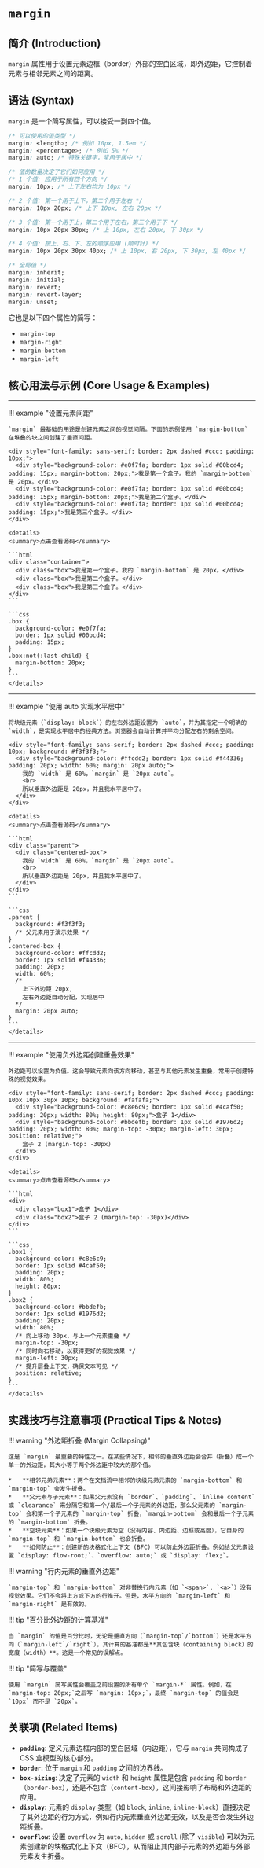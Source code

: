 # `margin`

## 简介 (Introduction)

`margin` 属性用于设置元素边框（border）外部的空白区域，即外边距，它控制着元素与相邻元素之间的距离。

## 语法 (Syntax)

`margin` 是一个简写属性，可以接受一到四个值。

```css
/* 可以使用的值类型 */
margin: <length>; /* 例如 10px, 1.5em */
margin: <percentage>; /* 例如 5% */
margin: auto; /* 特殊关键字，常用于居中 */

/* 值的数量决定了它们如何应用 */
/* 1 个值: 应用于所有四个方向 */
margin: 10px; /* 上下左右均为 10px */

/* 2 个值: 第一个用于上下，第二个用于左右 */
margin: 10px 20px; /* 上下 10px, 左右 20px */

/* 3 个值: 第一个用于上，第二个用于左右，第三个用于下 */
margin: 10px 20px 30px; /* 上 10px, 左右 20px, 下 30px */

/* 4 个值: 按上、右、下、左的顺序应用 (顺时针) */
margin: 10px 20px 30px 40px; /* 上 10px, 右 20px, 下 30px, 左 40px */

/* 全局值 */
margin: inherit;
margin: initial;
margin: revert;
margin: revert-layer;
margin: unset;
```

它也是以下四个属性的简写：

-   `margin-top`
-   `margin-right`
-   `margin-bottom`
-   `margin-left`

## 核心用法与示例 (Core Usage & Examples)

---

!!! example "设置元素间距"

    `margin` 最基础的用途是创建元素之间的视觉间隔。下面的示例使用 `margin-bottom` 在堆叠的块之间创建了垂直间距。

    <div style="font-family: sans-serif; border: 2px dashed #ccc; padding: 10px;">
      <div style="background-color: #e0f7fa; border: 1px solid #00bcd4; padding: 15px; margin-bottom: 20px;">我是第一个盒子。我的 `margin-bottom` 是 20px。</div>
      <div style="background-color: #e0f7fa; border: 1px solid #00bcd4; padding: 15px; margin-bottom: 20px;">我是第二个盒子。</div>
      <div style="background-color: #e0f7fa; border: 1px solid #00bcd4; padding: 15px;">我是第三个盒子。</div>
    </div>

    <details>
    <summary>点击查看源码</summary>

    ```html
    <div class="container">
      <div class="box">我是第一个盒子。我的 `margin-bottom` 是 20px。</div>
      <div class="box">我是第二个盒子。</div>
      <div class="box">我是第三个盒子。</div>
    </div>
    ```

    ```css
    .box {
      background-color: #e0f7fa;
      border: 1px solid #00bcd4;
      padding: 15px;
    }
    .box:not(:last-child) {
      margin-bottom: 20px;
    }
    ```
    </details>

---

!!! example "使用 auto 实现水平居中"

    将块级元素（`display: block`）的左右外边距设置为 `auto`，并为其指定一个明确的 `width`，是实现水平居中的经典方法。浏览器会自动计算并平均分配左右的剩余空间。

    <div style="font-family: sans-serif; border: 2px dashed #ccc; padding: 10px; background: #f3f3f3;">
      <div style="background-color: #ffcdd2; border: 1px solid #f44336; padding: 20px; width: 60%; margin: 20px auto;">
        我的 `width` 是 60%，`margin` 是 `20px auto`。
        <br>
        所以垂直外边距是 20px，并且我水平居中了。
      </div>
    </div>

    <details>
    <summary>点击查看源码</summary>

    ```html
    <div class="parent">
      <div class="centered-box">
        我的 `width` 是 60%，`margin` 是 `20px auto`。
        <br>
        所以垂直外边距是 20px，并且我水平居中了。
      </div>
    </div>
    ```

    ```css
    .parent {
      background: #f3f3f3;
      /* 父元素用于演示效果 */
    }
    .centered-box {
      background-color: #ffcdd2;
      border: 1px solid #f44336;
      padding: 20px;
      width: 60%;
      /*
        上下外边距 20px,
        左右外边距自动分配，实现居中
      */
      margin: 20px auto;
    }
    ```
    </details>

---

!!! example "使用负外边距创建重叠效果"

    外边距可以设置为负值。这会导致元素向该方向移动，甚至与其他元素发生重叠，常用于创建特殊的视觉效果。

    <div style="font-family: sans-serif; border: 2px dashed #ccc; padding: 10px 10px 30px 10px; background: #fafafa;">
      <div style="background-color: #c8e6c9; border: 1px solid #4caf50; padding: 20px; width: 80%; height: 80px;">盒子 1</div>
      <div style="background-color: #bbdefb; border: 1px solid #1976d2; padding: 20px; width: 80%; margin-top: -30px; margin-left: 30px; position: relative;">
        盒子 2 (margin-top: -30px)
      </div>
    </div>

    <details>
    <summary>点击查看源码</summary>

    ```html
    <div>
      <div class="box1">盒子 1</div>
      <div class="box2">盒子 2 (margin-top: -30px)</div>
    </div>
    ```

    ```css
    .box1 {
      background-color: #c8e6c9;
      border: 1px solid #4caf50;
      padding: 20px;
      width: 80%;
      height: 80px;
    }
    .box2 {
      background-color: #bbdefb;
      border: 1px solid #1976d2;
      padding: 20px;
      width: 80%;
      /* 向上移动 30px，与上一个元素重叠 */
      margin-top: -30px;
      /* 同时向右移动，以获得更好的视觉效果 */
      margin-left: 30px;
      /* 提升层叠上下文，确保文本可见 */
      position: relative;
    }
    ```
    </details>

## 实践技巧与注意事项 (Practical Tips & Notes)

!!! warning "外边距折叠 (Margin Collapsing)"

    这是 `margin` 最重要的特性之一。在某些情况下，相邻的垂直外边距会合并（折叠）成一个单一的外边距，其大小等于两个外边距中较大的那个值。

    *   **相邻兄弟元素**：两个在文档流中相邻的块级兄弟元素的 `margin-bottom` 和 `margin-top` 会发生折叠。
    *   **父元素与子元素**：如果父元素没有 `border`、`padding`、`inline content` 或 `clearance` 来分隔它和第一个/最后一个子元素的外边距，那么父元素的 `margin-top` 会和第一个子元素的 `margin-top` 折叠，`margin-bottom` 会和最后一个子元素的 `margin-bottom` 折叠。
    *   **空块元素**：如果一个块级元素为空（没有内容、内边距、边框或高度），它自身的 `margin-top` 和 `margin-bottom` 也会折叠。
    *   **如何防止**：创建新的块格式化上下文 (BFC) 可以防止外边距折叠。例如给父元素设置 `display: flow-root;`、`overflow: auto;` 或 `display: flex;`。

!!! warning "行内元素的垂直外边距"

    `margin-top` 和 `margin-bottom` 对非替换行内元素（如 `<span>`, `<a>`）没有视觉效果。它们不会将上方或下方的行推开。但是，水平方向的 `margin-left` 和 `margin-right` 是有效的。

!!! tip "百分比外边距的计算基准"

    当 `margin` 的值是百分比时，无论是垂直方向（`margin-top`/`bottom`）还是水平方向（`margin-left`/`right`），其计算的基准都是**其包含块（containing block）的宽度（width）**。这是一个常见的误解点。

!!! tip "简写与覆盖"

    使用 `margin` 简写属性会覆盖之前设置的所有单个 `margin-*` 属性。例如，在 `margin-top: 20px;`之后写 `margin: 10px;`，最终 `margin-top` 的值会是 `10px` 而不是 `20px`。

## 关联项 (Related Items)

-   **`padding`**: 定义元素边框内部的空白区域（内边距），它与 `margin` 共同构成了 CSS 盒模型的核心部分。
-   **`border`**: 位于 `margin` 和 `padding` 之间的边界线。
-   **`box-sizing`**: 决定了元素的 `width` 和 `height` 属性是包含 `padding` 和 `border`（`border-box`），还是不包含（`content-box`），这间接影响了布局和外边距的应用。
-   **`display`**: 元素的 `display` 类型（如 `block`, `inline`, `inline-block`）直接决定了其外边距的行为方式，例如行内元素垂直外边距无效，以及是否会发生外边距折叠。
-   **`overflow`**: 设置 `overflow` 为 `auto`, `hidden` 或 `scroll` (除了 `visible`) 可以为元素创建新的块格式化上下文（BFC），从而阻止其内部子元素的外边距与外部元素发生折叠。
